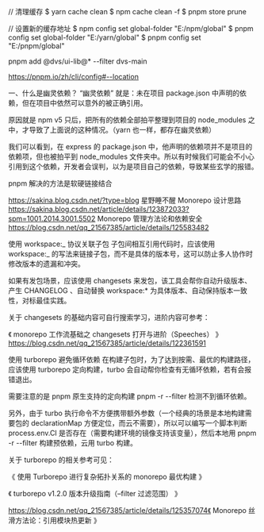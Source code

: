 // 清理缓存
$ yarn cache clean
$ npm cache clean -f
$ pnpm store prune

// 设置新的缓存地址
$ npm config set global-folder "E:/npm/global"
$ pnpm config set global-folder "E:/yarn/global"
$ pnpm config set "E:/pnpm/global"

pnpm add @dvs/ui-lib@\* --filter dvs-main

https://pnpm.io/zh/cli/config#--location

一、什么是幽灵依赖？
“幽灵依赖” 就是：未在项目 package.json 中声明的依赖，但在项目中依然可以意外的被正确引用。

原因就是 npm v5 只后，把所有的依赖全部拍平整理到项目的 node_modules 之中，才导致了上面说的这种情况。（yarn 也一样，都存在幽灵依赖）

我们可以看到，在 express 的 package.json 中，他声明的依赖项并不是项目的依赖项，但也被拍平到 node_modules 文件夹中。所以有时候我们可能会不小心引用到这个依赖，开发者会误判，以为是项目自己的依赖，导致某些玄学的报错。

pnpm 解决的方法是软硬链接结合

https://sakina.blog.csdn.net/?type=blog 星野睡不醒
Monorepo 设计思路 https://sakina.blog.csdn.net/article/details/123872033?spm=1001.2014.3001.5502
Monorepo 管理方法论和依赖安全 https://blog.csdn.net/qq_21567385/article/details/125583482

使用 workspace:_ 协议关联子包
子包间相互引用代码时，应该使用 workspace:_ 的写法来链接子包，而不是具体的版本号，这可以防止多人协作时修改版本的遗漏和冲突。

如果有发包场景，应该使用 changesets 来发包，该工具会帮你自动升级版本、产生 CHANGELOG 、自动替换 workspace:\* 为具体版本、自动保持版本一致性，对标最佳实践。

关于 changesets 的基础内容可自行搜索学习，进阶内容可参考：

《 monorepo 工作流基础之 changesets 打开与进阶（Speeches） 》https://blog.csdn.net/qq_21567385/article/details/122361591

使用 turborepo 避免循环依赖
在构建子包时，为了达到按需、最优的构建路径，应该使用 turborepo 定向构建，turbo 会自动帮你检查有无循环依赖，若有会报错退出。

需要注意的是 pnpm 原生支持的定向构建 pnpm -r --filter 检测不到循环依赖。

另外，由于 turbo 执行命令不方便携带额外参数（一个经典的场景是本地构建需要包的 declarationMap 方便定位，而云不需要），所以可以编写一个脚本判断 process.env.CI 是否存在（需要构建环境的镜像支持该变量），然后本地用 pnpm -r --filter 构建预依赖，云用 turbo 构建。

关于 turborepo 的相关参考可见：

《 使用 Turborepo 进行复杂拓扑关系的 monorepo 最优构建 》

《 turborepo v1.2.0 版本升级指南（–filter 过滤范围） 》

https://blog.csdn.net/qq_21567385/article/details/125357074《 Monorepo 丝滑方法论：引用模块热更新 》
